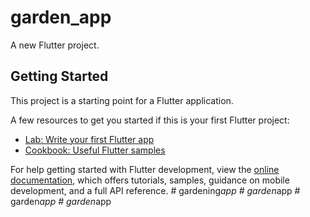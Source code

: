 # garden_app

A new Flutter project.

## Getting Started

This project is a starting point for a Flutter application.

A few resources to get you started if this is your first Flutter project:

- [Lab: Write your first Flutter app](https://docs.flutter.dev/get-started/codelab)
- [Cookbook: Useful Flutter samples](https://docs.flutter.dev/cookbook)

For help getting started with Flutter development, view the
[online documentation](https://docs.flutter.dev/), which offers tutorials,
samples, guidance on mobile development, and a full API reference.
#   g a r d e n i n g _ a p p  
 #   g a r d e n _ a p p  
 #   g a r d e n _ a p p  
 #   g a r d e n _ a p p  
 